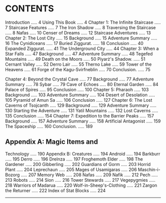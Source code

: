 # CONTENTS

Introduction ..... 4
Using This Book ..... 4
Chapter 1: The Infinite Staircase ..... 7
Staircase Features ..... 7
The Iron Shadow ..... 8
Traversing the Staircase ..... 8
Nafas ..... 10
Censer of Dreams ..... 12
Staircase Adventures ..... 13
Chapter 2: The Lost City ..... 15
Background ..... 15
Adventure Summary ..... 16
The Cynidiceans ..... 17
Buried Ziggurat. ..... 18
Conclusion ..... 40
Expanded Ziggurat. ..... 41
The Underground City ..... 44
Chapter 3: When a Star Falls ..... 47
Background ..... 47
Adventure Summary ..... 48
Tegefed Mountains ..... 49
Death on the Moors ..... 50
Piyarż's Shadow. ..... 51
Cernant Valley ..... 52
Derro Lair ..... 55
Therno Lake ..... 59
Tower of the Heavens ..... 61
Forge of the Kagu-Svirfneblin ..... 70
Conclusion. ..... 75

Chapter 4: Beyond the Crystal Cave ..... 77
Background ..... 77
Adventure Summary ..... 78
Sybar ..... 79
Cave of Echoes ..... 80
Eternal Garden ..... 84
Palace of Spires ..... 95
Conclusion ..... 100
Chapter 5: Pharaoh ..... 103
Background ..... 103
Adventure Summary ..... 104
Desert of Desolation ..... 105
Pyramid of Amun Sa ..... 106
Conclusion ..... 127
Chapter 6: The Lost Caverns of Tsojcanth ..... 129
Background ..... 129
Adventure Summary ..... 130
Starting the Adventure ..... 131
Yatil Mountains ..... 132
Lost Caverns ..... 135
Conclusion ..... 154
Chapter 7: Expedition to the Barrier Peaks ..... 157
Background ..... 157
Adventure Summary ..... 158
Artificial Antagonist ..... 159
The Spaceship ..... 160
Conclusion. ..... 189

## Appendix A: Magic Items and

Technology ..... 190
Appendix B: Creatures ..... 194
Android ..... 194
Barkburr ..... 195
Derro ..... 196
Drelnza ..... 197
Froghemoth Elder ..... 198
The Gardener ..... 200
Gibberling ..... 202
Guardians of Gorm ..... 203
Horrid Plant ..... 204
Leprechaun ..... 205
Mages of Usamigaras ..... 206
Maschin-i-Bozorg ..... 207
Memory Web ..... 208
Nafas ..... 209
Nafik ..... 212
Pech ..... 213
Robots ..... 214
Sion ..... 216
Tower Stewards ..... 217
Vegepygmies ..... 218
Warriors of Madarua ..... 220
Wolf-in-Sheep's-Clothing ..... 221
Zargon the Returner ..... 222
Index of Stat Blocks ..... 224

---